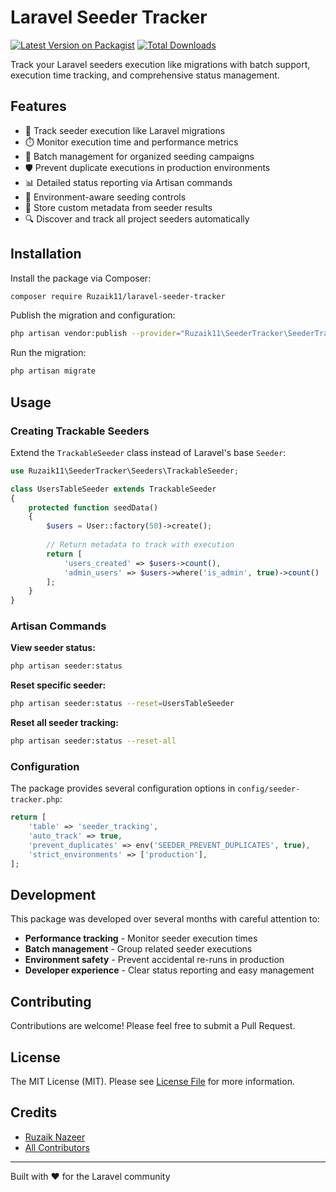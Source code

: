 # Laravel Seeder Tracker

[![Latest Version on Packagist](https://img.shields.io/packagist/v/Ruzaik11/laravel-seeder-tracker.svg?style=flat-square)](https://packagist.org/packages/Ruzaik11/laravel-seeder-tracker)
[![Total Downloads](https://img.shields.io/packagist/dt/Ruzaik11/laravel-seeder-tracker.svg?style=flat-square)](https://packagist.org/packages/Ruzaik11/laravel-seeder-tracker)

Track your Laravel seeders execution like migrations with batch support, execution time tracking, and comprehensive status management.

## Features

- 🚀 Track seeder execution like Laravel migrations
- ⏱️ Monitor execution time and performance metrics
- 🔄 Batch management for organized seeding campaigns
- 🛡️ Prevent duplicate executions in production environments
- 📊 Detailed status reporting via Artisan commands
- 🎯 Environment-aware seeding controls
- 💾 Store custom metadata from seeder results
- 🔍 Discover and track all project seeders automatically

## Installation

Install the package via Composer:

```bash
composer require Ruzaik11/laravel-seeder-tracker
```

Publish the migration and configuration:

```bash
php artisan vendor:publish --provider="Ruzaik11\SeederTracker\SeederTrackerServiceProvider"
```

Run the migration:

```bash
php artisan migrate
```

## Usage

### Creating Trackable Seeders

Extend the `TrackableSeeder` class instead of Laravel's base `Seeder`:

```php
use Ruzaik11\SeederTracker\Seeders\TrackableSeeder;

class UsersTableSeeder extends TrackableSeeder
{
    protected function seedData()
    {
        $users = User::factory(50)->create();
        
        // Return metadata to track with execution
        return [
            'users_created' => $users->count(),
            'admin_users' => $users->where('is_admin', true)->count()
        ];
    }
}
```

### Artisan Commands

**View seeder status:**
```bash
php artisan seeder:status
```

**Reset specific seeder:**
```bash
php artisan seeder:status --reset=UsersTableSeeder
```

**Reset all seeder tracking:**
```bash
php artisan seeder:status --reset-all
```

### Configuration

The package provides several configuration options in `config/seeder-tracker.php`:

```php
return [
    'table' => 'seeder_tracking',
    'auto_track' => true,
    'prevent_duplicates' => env('SEEDER_PREVENT_DUPLICATES', true),
    'strict_environments' => ['production'],
];
```

## Development

This package was developed over several months with careful attention to:

- **Performance tracking** - Monitor seeder execution times
- **Batch management** - Group related seeder executions
- **Environment safety** - Prevent accidental re-runs in production
- **Developer experience** - Clear status reporting and easy management

## Contributing

Contributions are welcome! Please feel free to submit a Pull Request.

## License

The MIT License (MIT). Please see [License File](LICENSE.md) for more information.

## Credits

- [Ruzaik Nazeer](https://github.com/ruzaiknazeer)
- [All Contributors](../../contributors)

---

Built with ❤️ for the Laravel community
